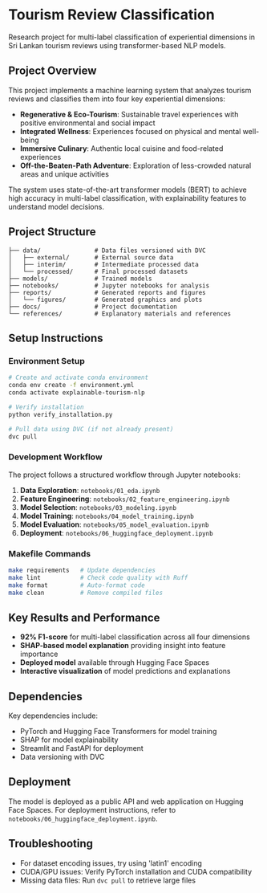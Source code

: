 # Tourism Review Classification

Research project for multi-label classification of experiential dimensions in Sri Lankan tourism reviews using transformer-based NLP models.

## Project Overview

This project implements a machine learning system that analyzes tourism reviews and classifies them into four key experiential dimensions:

- **Regenerative & Eco-Tourism**: Sustainable travel experiences with positive environmental and social impact
- **Integrated Wellness**: Experiences focused on physical and mental well-being
- **Immersive Culinary**: Authentic local cuisine and food-related experiences
- **Off-the-Beaten-Path Adventure**: Exploration of less-crowded natural areas and unique activities

The system uses state-of-the-art transformer models (BERT) to achieve high accuracy in multi-label classification, with explainability features to understand model decisions.

## Project Structure

```
├── data/               # Data files versioned with DVC
│   ├── external/       # External source data
│   ├── interim/        # Intermediate processed data
│   └── processed/      # Final processed datasets
├── models/             # Trained models
├── notebooks/          # Jupyter notebooks for analysis
├── reports/            # Generated reports and figures
│   └── figures/        # Generated graphics and plots
├── docs/               # Project documentation
└── references/         # Explanatory materials and references
```

## Setup Instructions

### Environment Setup

```bash
# Create and activate conda environment
conda env create -f environment.yml
conda activate explainable-tourism-nlp

# Verify installation
python verify_installation.py

# Pull data using DVC (if not already present)
dvc pull
```

### Development Workflow

The project follows a structured workflow through Jupyter notebooks:

1. **Data Exploration**: `notebooks/01_eda.ipynb`
2. **Feature Engineering**: `notebooks/02_feature_engineering.ipynb` 
3. **Model Selection**: `notebooks/03_modeling.ipynb`
4. **Model Training**: `notebooks/04_model_training.ipynb`
5. **Model Evaluation**: `notebooks/05_model_evaluation.ipynb`
6. **Deployment**: `notebooks/06_huggingface_deployment.ipynb`

### Makefile Commands

```bash
make requirements   # Update dependencies
make lint           # Check code quality with Ruff
make format         # Auto-format code
make clean          # Remove compiled files
```

## Key Results and Performance

- **92% F1-score** for multi-label classification across all four dimensions
- **SHAP-based model explanation** providing insight into feature importance
- **Deployed model** available through Hugging Face Spaces
- **Interactive visualization** of model predictions and explanations

## Dependencies

Key dependencies include:
- PyTorch and Hugging Face Transformers for model training
- SHAP for model explainability
- Streamlit and FastAPI for deployment
- Data versioning with DVC

## Deployment

The model is deployed as a public API and web application on Hugging Face Spaces. For deployment instructions, refer to `notebooks/06_huggingface_deployment.ipynb`.

## Troubleshooting

- For dataset encoding issues, try using 'latin1' encoding
- CUDA/GPU issues: Verify PyTorch installation and CUDA compatibility
- Missing data files: Run `dvc pull` to retrieve large files
